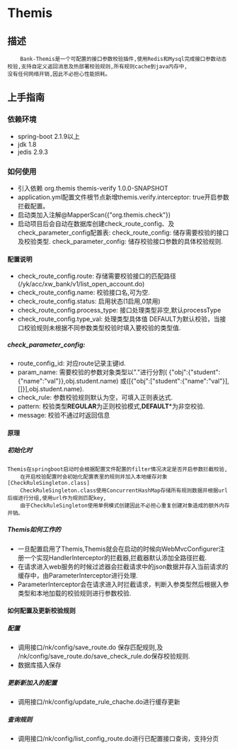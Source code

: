 # Themis
    
##  描述
        Bank-Themis是一个可配置的接口参数校验插件,使用Redis和Mysql完成接口参数动态校验,支持自定义返回消息及热部署校验规则,所有规则cache到java内存中,
    没有任何网络开销,因此不必担心性能损耗。
    
## 上手指南

### 依赖环境
- spring-boot 2.1.9以上
- jdk 1.8
- jedis 2.9.3

### 如何使用
- 引入依赖
  <dependency>
      <groupId>org.themis</groupId>
      <artifactId>themis-verify</artifactId>
      <version>1.0.0-SNAPSHOT</version>
  </dependency>
- application.yml配置文件根节点新增themis.verify.interceptor: true开启参数拦截配置。
- 启动类加入注解@MapperScan({"org.themis.check"})  
- 启动项目后会自动在数据库创建check_route_config、及check_parameter_config配置表:
    check_route_config: 储存需要校验的接口及校验类型.
    check_parameter_config: 储存校验接口参数的具体校验规则.

#### 配置说明
- check_route_config.route: 存储需要校验接口的匹配路径(/yk/acc/xw_bank/v1/list_open_account.do)
- check_route_config.name: 校验接口名,可为空.
- check_route_config.status: 启用状态(1启用,0禁用)
- check_route_config.process_type: 接口处理类型非空,默认processType
- check_route_config.type_val: 处理类型具体值 DEFAULT为默认校验，当接口校验规则未根据不同参数类型校验时填入要校验的类型值.
    
##### check_parameter_config:
- route_config_id: 对应route记录主键id.
- param_name: 需要校验的参数对象类型以"."进行分割(
        {"obj":{"student":{"name":"val"}},obj.student.name)
        或([{"obj":["student":{"name":"val"}],[]}],obj.student.name).
- check_rule: 参数校验规则默认为空，可填入正则表达式.
- pattern: 校验类型**REGULAR**为正则校验模式,**DEFAULT***为非空校验.
- message: 校验不通过时返回信息
        
#### 原理

##### 初始化时
    Themis在springboot启动时会根据配置文件配置的filter情况决定是否开启参数拦截校验,
        在开启校验配置时会初始化配置表里的规则并加入本地缓存对象[CheckRuleSingleton.class]
        CheckRuleSingleton.class使用ConcurrentHashMap存储所有规则数据并根据url后缀进行分组,使用url作为规则匹配key,
        由于CheckRuleSingleton使用单例模式创建因此不必担心重复创建对象造成的额外内存开销。

##### Themis如何工作的
- 一旦配置启用了Themis,Themis就会在启动的时候向WebMvcConfigurer注册一个实现HandlerInterceptor的拦截器,拦截器默认添加全路径拦截.
- 在请求进入web服务的时候过滤器会拦截请求中的json数据并存入当前请求的缓存中，由ParameterInterceptor进行处理.
- ParameterInterceptor会在请求进入时拦截请求，判断入参类型然后根据入参类型和本地加载的校验规则进行参数校验.

#### 如何配置及更新校验规则
##### 配置
- 调用接口/nk/config/save_route.do 保存匹配规则,及 /nk/config/save_route.do/save_check_rule.do保存校验规则.
- 数据库插入保存

##### 更新新加入的配置
- 调用接口/nk/config/update_rule_chache.do进行缓存更新

##### 查询规则
- 调用接口/nk/config/list_config_route.do进行已配置接口查询，支持分页
    
    
    

